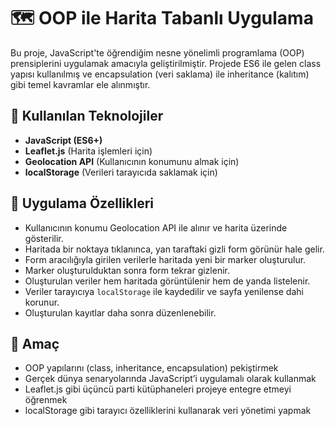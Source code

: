 # 🗺️ OOP ile Harita Tabanlı Uygulama

Bu proje, JavaScript'te öğrendiğim nesne yönelimli programlama (OOP) prensiplerini uygulamak amacıyla geliştirilmiştir. Projede ES6 ile gelen class yapısı kullanılmış ve encapsulation (veri saklama) ile inheritance (kalıtım) gibi temel kavramlar ele alınmıştır.

## 🚀 Kullanılan Teknolojiler

- **JavaScript (ES6+)**
- **Leaflet.js** (Harita işlemleri için)
- **Geolocation API** (Kullanıcının konumunu almak için)
- **localStorage** (Verileri tarayıcıda saklamak için)

## 🔧 Uygulama Özellikleri

- Kullanıcının konumu Geolocation API ile alınır ve harita üzerinde gösterilir.
- Haritada bir noktaya tıklanınca, yan taraftaki gizli form görünür hale gelir.
- Form aracılığıyla girilen verilerle haritada yeni bir marker oluşturulur.
- Marker oluşturulduktan sonra form tekrar gizlenir.
- Oluşturulan veriler hem haritada görüntülenir hem de yanda listelenir.
- Veriler tarayıcıya `localStorage` ile kaydedilir ve sayfa yenilense dahi korunur.
- Oluşturulan kayıtlar daha sonra düzenlenebilir.

## 🎯 Amaç

- OOP yapılarını (class, inheritance, encapsulation) pekiştirmek
- Gerçek dünya senaryolarında JavaScript’i uygulamalı olarak kullanmak
- Leaflet.js gibi üçüncü parti kütüphaneleri projeye entegre etmeyi öğrenmek
- localStorage gibi tarayıcı özelliklerini kullanarak veri yönetimi yapmak

